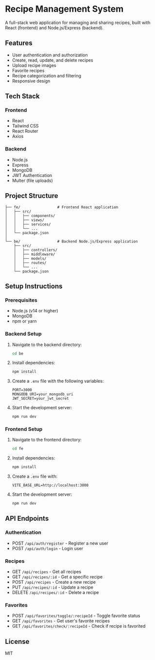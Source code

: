 # Recipe Management System

A full-stack web application for managing and sharing recipes, built with React (frontend) and Node.js/Express (backend).

## Features

- User authentication and authorization
- Create, read, update, and delete recipes
- Upload recipe images
- Favorite recipes
- Recipe categorization and filtering
- Responsive design

## Tech Stack

### Frontend
- React
- Tailwind CSS
- React Router
- Axios

### Backend
- Node.js
- Express
- MongoDB
- JWT Authentication
- Multer (file uploads)

## Project Structure

```
├── fe/                 # Frontend React application
│   ├── src/
│   │   ├── components/
│   │   ├── views/
│   │   ├── services/
│   │   └── ...
│   └── package.json
│
└── be/                 # Backend Node.js/Express application
    ├── src/
    │   ├── controllers/
    │   ├── middleware/
    │   ├── models/
    │   ├── routes/
    │   └── ...
    └── package.json
```

## Setup Instructions

### Prerequisites
- Node.js (v14 or higher)
- MongoDB
- npm or yarn

### Backend Setup
1. Navigate to the backend directory:
   ```bash
   cd be
   ```
2. Install dependencies:
   ```bash
   npm install
   ```
3. Create a `.env` file with the following variables:
   ```
   PORT=3000
   MONGODB_URI=your_mongodb_uri
   JWT_SECRET=your_jwt_secret
   ```
4. Start the development server:
   ```bash
   npm run dev
   ```

### Frontend Setup
1. Navigate to the frontend directory:
   ```bash
   cd fe
   ```
2. Install dependencies:
   ```bash
   npm install
   ```
3. Create a `.env` file with:
   ```
   VITE_BASE_URL=http://localhost:3000
   ```
4. Start the development server:
   ```bash
   npm run dev
   ```

## API Endpoints

### Authentication
- POST `/api/auth/register` - Register a new user
- POST `/api/auth/login` - Login user

### Recipes
- GET `/api/recipes` - Get all recipes
- GET `/api/recipes/:id` - Get a specific recipe
- POST `/api/recipes` - Create a new recipe
- PUT `/api/recipes/:id` - Update a recipe
- DELETE `/api/recipes/:id` - Delete a recipe

### Favorites
- POST `/api/favorites/toggle/:recipeId` - Toggle favorite status
- GET `/api/favorites` - Get user's favorite recipes
- GET `/api/favorites/check/:recipeId` - Check if recipe is favorited

## License

MIT 